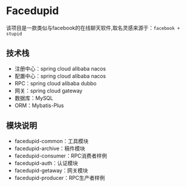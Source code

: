 # Facedupid

该项目是一款类似与facebook的在线聊天软件,取名灵感来源于：`facebook + stupid`

## 技术栈
- 注册中心：spring cloud alibaba nacos
- 配置中心：spring cloud alibaba nacos
- RPC：spring cloud alibaba dubbo
- 网关：spring cloud gateway
- 数据库：MySQL
- ORM：Mybatis-Plus

## 模块说明
- facedupid-common：工具模块
- facedupid-archive：稿件模块
- facedupid-consumer：RPC消费者样例
- facedupid-auth：认证模块
- facedupid-getaway：网关模块
- facedupid-producer：RPC生产者样例